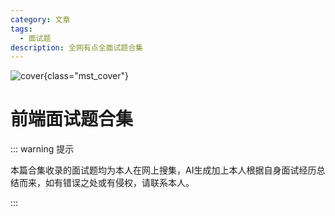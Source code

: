 ```yaml
---
category: 文章
tags:
  - 面试题
description: 全网有点全面试题合集
---
```


<script setup>
import Read from "@components/Read.vue";
import Navigation from "./components/Navigation.vue";
</script>
<ClientOnly>
  <read></read>
</ClientOnly>



![cover](https://6c73-lsj97-9giu4cj4abdc0985-1256331827.tcb.qcloud.la/imgs/2025_04/前端面试题合集.png){class="mst_cover"}

<style>
@media (max-width: 992px) {
.mst_cover{
 height: 160px!important;
}
}

</style>

# 前端面试题合集

::: warning 提示

本篇合集收录的面试题均为本人在网上搜集，AI生成加上本人根据自身面试经历总结而来，如有错误之处或有侵权，请联系本人。

:::

<Navigation/>
